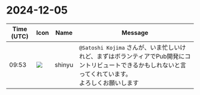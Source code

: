 # 2024-12-05

|Time (UTC)|Icon|Name|Message|
|---|---|---|---|
|09:53|![](https://avatars.slack-edge.com/2018-04-27/354445776386_e258f5ed5ba887b08668_72.jpg)|shinyu|`@Satoshi Kojima` さんが、いま忙しいけれど、まずはボランティアでPub開発にコントリビュートできるかもしれないと言ってくれています。<br>よろしくお願いします|

